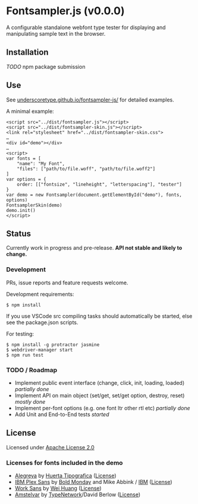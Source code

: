 # Fontsampler.js (v0.0.0)

A configurable standalone webfont type tester for displaying and manipulating sample text in the browser.

## Installation

_TODO_ npm package submission

## Use

See [underscoretype.github.io/fontsampler-js/](https://underscoretype.github.io/fontsampler-js/) for 
detailed examples.

A minimal example:

    <script src="../dist/fontsampler.js"></script>
    <script src="../dist/fontsampler-skin.js"></script>
    <link rel="stylesheet" href="../dist/fontsampler-skin.css">
    …
    <div id="demo"></div>
    …
    <script>
    var fonts = [
        "name": "My Font",
        "files": ["path/to/file.woff", "path/to/file.woff2"]
    ]
    var options = {
        order: [["fontsize", "lineheight", "letterspacing"], "tester"]
    }
    var demo = new Fontsampler(document.getElementById("demo"), fonts, options)
    FontsamplerSkin(demo)
    demo.init()
    </script>


## Status

Currently work in progress and pre-release. **API not stable and likely to change.**


### Development

PRs, issue reports and feature requests welcome.

Development requirements:

    $ npm install

If you use VSCode src compiling tasks should automatically be started, else see the package.json scripts.

For testing:

    $ npm install -g protractor jasmine
    $ webdriver-manager start
    $ npm run test


### TODO / Roadmap
* Implement public event interface (change, click, init, loading, loaded) _partially done_
* Implement API on main object (set/get, set/get option, destroy, reset) _mostly done_
* Implement per-font options (e.g. one font ltr other rtl etc) _partially done_
* Add Unit and End-to-End tests _started_


## License

Licensed under [Apache License 2.0](LICENSE.txt)


### Licenses for fonts included in the demo
* [Alegreya](https://github.com/huertatipografica/Alegreya/) by [Huerta Tipografica](https://www.huertatipografica.com/) ([License](https://github.com/huertatipografica/Alegreya/blob/master/LICENSE.md))
* [IBM Plex Sans](https://github.com/IBM/plex) by [Bold Monday](https://www.boldmonday.com/) and Mike Abbink / [IBM](https://www.ibm.com/plex/) ([License](https://github.com/IBM/plex/blob/master/LICENSE.txt))
* [Work Sans](https://github.com/weiweihuanghuang/Work-Sans) by [Wei Huang](https://github.com/weiweihuanghuang) ([License](https://github.com/weiweihuanghuang/Work-Sans/blob/master/OFL.txt))
* [Amstelvar](https://github.com/TypeNetwork/Amstelvar) by [TypeNetwork](https://github.com/TypeNetwork)/David Berlow ([License](https://github.com/TypeNetwork/Amstelvar/blob/master/COPYRIGHT.md))